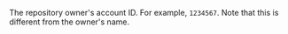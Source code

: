 The repository owner's account ID. For example, `1234567`. Note that this is different from the owner's name.